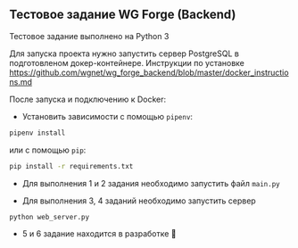 Тестовое задание WG Forge (Backend)
----

Тестовое задание выполнено на Python 3

Для запуска проекта нужно запустить сервер PostgreSQL в подготовленом докер-контейнере.
Инструкции по установке https://github.com/wgnet/wg_forge_backend/blob/master/docker_instructions.md

После запуска и подключению к Docker:

- Установить зависимости с помощью `pipenv`:

```bash
pipenv install
```

или с помощью `pip`:

```bash
pip install -r requirements.txt
```


- Для выполнения 1 и 2 задания необходимо запустить файл `main.py`

- Для выполнения 3, 4 заданий необходимо запустить сервер  

```bash
python web_server.py
```

- 5 и 6 задание находится в разработке 🤔